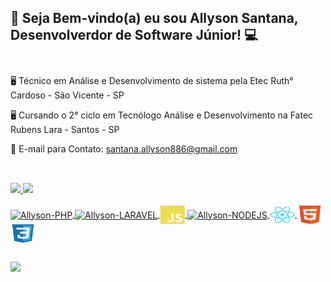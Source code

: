 ## 👋 Seja Bem-vindo(a) eu sou Allyson Santana, Desenvolverdor de Software Júnior! 💻 <br /> <br />

🖥️ Técnico em Análise e Desenvolvimento de sistema pela Etec Ruth° Cardoso - São Vicente - SP

🖥️ Cursando o 2° ciclo em Tecnólogo Análise e Desenvolvimento na Fatec Rubens Lara - Santos - SP 

📧 E-mail para Contato: santana.allyson886@gmail.com

## 

<div align="start">
  <br/>
  <a href="https://github.com/Allyson-Santana">
  <img height="180em" src="https://github-readme-stats.vercel.app/api?username=Allyson-Santana&show_icons=true&theme=tokyonight&include_all_commits=true&count_private=true"/>
  <img height="180em" src="https://github-readme-stats.vercel.app/api/top-langs/?username=Allyson-Santana&layout=compact&langs_count=7&theme=tokyonight"/>
</div>

<div style="display: inline_block"><br>
  <img align="center" alt="Allyson-PHP" height="40" width="50" src="https://cdn.jsdelivr.net/gh/devicons/devicon/icons/php/php-original.svg">
  <img align="center" alt="Allyson-LARAVEL" height="30" width="40" src="https://cdn.jsdelivr.net/gh/devicons/devicon/icons/laravel/laravel-plain-wordmark.svg">
  <img align="center" alt="Allyson-Js" height="30" width="40" src="https://raw.githubusercontent.com/devicons/devicon/master/icons/javascript/javascript-plain.svg">
  <img align="center" alt="Allyson-NODEJS" height="30" width="40" src="https://cdn.jsdelivr.net/gh/devicons/devicon/icons/nodejs/nodejs-original.svg">
  <img align="center" alt="Allyson-React" height="30" width="40" src="https://raw.githubusercontent.com/devicons/devicon/master/icons/react/react-original.svg">
  <img align="center" alt="Allyson-HTML" height="30" width="40" src="https://raw.githubusercontent.com/devicons/devicon/master/icons/html5/html5-original.svg">
  <img align="center" alt="Allyson-CSS" height="30" width="40" src="https://raw.githubusercontent.com/devicons/devicon/master/icons/css3/css3-original.svg">
</div>

  ##
  
<div> 
  <a href="https://br.linkedin.com/in/allyson-santana-729612182" target="_blank"><img height="30" src="https://img.shields.io/badge/-LinkedIn-%230077B5?style=for-the-badge&logo=linkedin&logoColor=white" target="_blank"></a> 
</div>

<!--  
## Certificações
  
Microsoft Certified: Azure Fundamentals:
[Visualizar credencial](https://www.credly.com/badges/a1fbfe8f-f3b0-44a3-a75c-cdd41c2c9e3d/public_url)
-->

 
